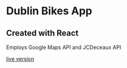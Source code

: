 # Dublin Bikes App
## Created with React

Employs Google Maps API and JCDeceaux API

[live version](https://gavhanna.github.io/dBikes-react/build/)